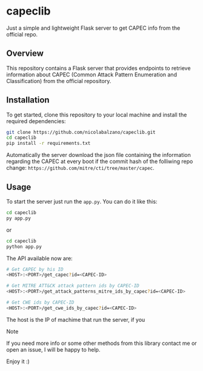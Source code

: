 # capeclib
Just a simple and lightweight Flask server to get CAPEC info from the official repo.

## Overview
This repository contains a Flask server that provides endpoints to retrieve information about CAPEC (Common Attack Pattern Enumeration and Classification) from the official repository. 

## Installation
To get started, clone this repository to your local machine and install the required dependencies:

```bash
git clone https://github.com/nicolabalzano/capeclib.git
cd capeclib
pip install -r requirements.txt
```
Automatically the server download the json file containing the information regarding the CAPEC at every boot if the commit hash of the folliwing repo change: `https://github.com/mitre/cti/tree/master/capec`.

## Usage
To start the server just run the `app.py`. You can do it like this:

```bash
cd capeclib
py app.py
```

or

```bash
cd capeclib
python app.py
```

The API available now are:

```bash
# Get CAPEC by his ID
<HOST>:<PORT>/get_capec?id=<CAPEC-ID> 
```

```bash
# Get MITRE ATT&CK attack pattern ids by CAPEC-ID
<HOST>:<PORT>/get_attack_patterns_mitre_ids_by_capec?id=<CAPEC-ID> 
```

```bash
# Get CWE ids by CAPEC-ID
<HOST>:<PORT>/get_cwe_ids_by_capec?id=<CAPEC-ID> 
```

The host is the IP of machime that run the server, if you

> [!NOTE] 
> If you need more info or some other methods from this library contact me or open an issue, I will be happy to help.

Enjoy it :)
